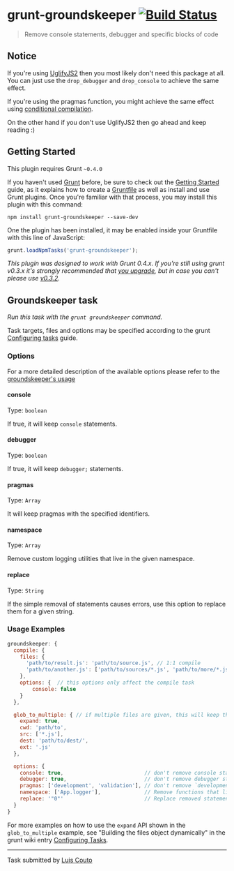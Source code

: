 # grunt-groundskeeper [![Build Status](https://secure.travis-ci.org/Couto/grunt-groundskeeper.png?branch=master)](http://travis-ci.org/Couto/grunt-groundskeeper)

> Remove console statements, debugger and specific blocks of code


## Notice
If you're using [UglifyJS2](https://github.com/mishoo/UglifyJS2) then you most likely don't need this package at all.
You can just use the `drop_debugger` and `drop_console` to achieve the same effect.

If you're using the pragmas function, you might achieve the same effect using [conditional compilation](https://github.com/mishoo/UglifyJS2#conditional-compilation).

On the other hand if you don't use UglifyJS2 then go ahead and keep reading :)


## Getting Started
This plugin requires Grunt `~0.4.0`

If you haven't used [Grunt](http://gruntjs.com/) before, be sure to check out the [Getting Started](http://gruntjs.com/getting-started) guide, as it explains how to create a [Gruntfile](http://gruntjs.com/sample-gruntfile) as well as install and use Grunt plugins. Once you're familiar with that process, you may install this plugin with this command:

```shell
npm install grunt-groundskeeper --save-dev
```

One the plugin has been installed, it may be enabled inside your Gruntfile with this line of JavaScript:

```js
grunt.loadNpmTasks('grunt-groundskeeper');
```

*This plugin was designed to work with Grunt 0.4.x. If you're still using grunt v0.3.x it's strongly recommended that [you upgrade](http://gruntjs.com/upgrading-from-0.3-to-0.4), but in case you can't please use [v0.3.2](https://github.com/gruntjs/grunt-contrib-coffee/tree/grunt-0.3-stable).*



## Groundskeeper task
_Run this task with the `grunt groundskeeper` command._

Task targets, files and options may be specified according to the grunt [Configuring tasks](http://gruntjs.com/configuring-tasks) guide.

### Options

For a more detailed description of the available options please refer to the [groundskeeper's usage](https://github.com/Couto/groundskeeper#usage)

#### console
Type: `boolean`

If true, it will keep `console` statements.

#### debugger
Type: `boolean`

If true, it will keep `debugger;` statements.

#### pragmas
Type: `Array`

It will keep pragmas with the specified identifiers.

#### namespace
Type: `Array`

Remove custom logging utilities that live in the given namespace.

#### replace
Type: `String`

If the simple removal of statements causes errors, use this option to replace them for a given string.

### Usage Examples

```js
groundskeeper: {
  compile: {
    files: {
      'path/to/result.js': 'path/to/source.js', // 1:1 compile
      'path/to/another.js': ['path/to/sources/*.js', 'path/to/more/*.js'] // clean up and concat into single file
    },
    options: {  // this options only affect the compile task
        console: false
    }
  },

  glob_to_multiple: { // if multiple files are given, this will keep the same folder structure and files
    expand: true,
    cwd: 'path/to',
    src: ['*.js'],
    dest: 'path/to/dest/',
    ext: '.js'
  },

  options: {
    console: true,                          // don't remove console statements
    debugger: true,                         // don't remove debugger statements
    pragmas: ['development', 'validation'], // don't remove `development` and `validation` pragmas
    namespace: ['App.logger'],              // Remove functions that live inside the App.logger namespace
    replace: '"0"'                          // Replace removed statements for the given string (note the extra quotes)
  }
}
```

For more examples on how to use the `expand` API shown in the `glob_to_multiple` example, see "Building the files object dynamically" in the grunt wiki entry [Configuring Tasks](http://gruntjs.com/configuring-tasks).

---

Task submitted by [Luis Couto](http://15minuteslate.net)

